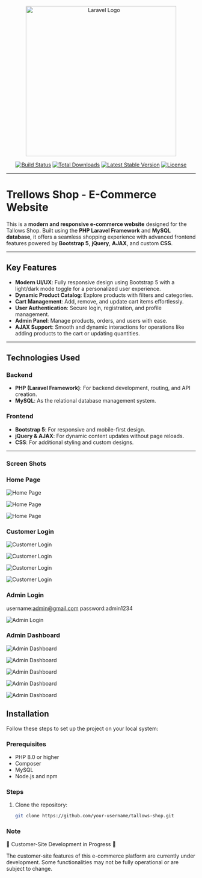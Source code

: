 <p align="center"><a href="https://laravel.com" target="_blank"><img src="https://raw.githubusercontent.com/laravel/art/master/logo-lockup/5%20SVG/2%20CMYK/1%20Full%20Color/laravel-logolockup-cmyk-red.svg" width="400" alt="Laravel Logo"></a></p>

<p align="center">
<a href="https://github.com/laravel/framework/actions"><img src="https://github.com/laravel/framework/workflows/tests/badge.svg" alt="Build Status"></a>
<a href="https://packagist.org/packages/laravel/framework"><img src="https://img.shields.io/packagist/dt/laravel/framework" alt="Total Downloads"></a>
<a href="https://packagist.org/packages/laravel/framework"><img src="https://img.shields.io/packagist/v/laravel/framework" alt="Latest Stable Version"></a>
<a href="https://packagist.org/packages/laravel/framework"><img src="https://img.shields.io/packagist/l/laravel/framework" alt="License"></a>
</p>

---

# Trellows Shop - E-Commerce Website

This is a **modern and responsive e-commerce website** designed for the Tallows Shop. Built using the **PHP Laravel Framework** and **MySQL database**, it offers a seamless shopping experience with advanced frontend features powered by **Bootstrap 5**, **jQuery**, **AJAX**, and custom **CSS**.

---

## Key Features

- **Modern UI/UX**: Fully responsive design using Bootstrap 5 with a light/dark mode toggle for a personalized user experience.
- **Dynamic Product Catalog**: Explore products with filters and categories.
- **Cart Management**: Add, remove, and update cart items effortlessly.
- **User Authentication**: Secure login, registration, and profile management.
- **Admin Panel**: Manage products, orders, and users with ease.
- **AJAX Support**: Smooth and dynamic interactions for operations like adding products to the cart or updating quantities.

---

## Technologies Used

### **Backend**
- **PHP (Laravel Framework)**: For backend development, routing, and API creation.
- **MySQL**: As the relational database management system.

### **Frontend**
- **Bootstrap 5**: For responsive and mobile-first design.
- **jQuery & AJAX**: For dynamic content updates without page reloads.
- **CSS**: For additional styling and custom designs.

---
### **Screen Shots**

### Home Page
![Home Page](https://github.com/user-attachments/assets/ed2e3630-0900-4828-8c7f-44ec0f289e83)  

![Home Page](https://github.com/user-attachments/assets/133c4db5-5451-4216-b67d-e2d1e0d91e66)  

![Home Page](https://github.com/user-attachments/assets/fa1a3ecb-f7e0-4089-b520-f4a45fba8cfa)  

### Customer Login
![Customer Login](https://github.com/user-attachments/assets/06cb55e7-e6ac-45b0-b35a-080708fb2b2b) 

![Customer Login](https://github.com/user-attachments/assets/6b7ee91d-303b-456b-afec-abf535d4f4d8)  

![Customer Login](https://github.com/user-attachments/assets/cae88754-d62b-4e71-95bf-05dbad561c26)  

![Customer Login](https://github.com/user-attachments/assets/96d17aa8-2e98-44a0-ab12-e2b18c688517)  

### Admin Login

username:admin@gmail.com
password:admin1234

![Admin Login](https://github.com/user-attachments/assets/562751b0-54b8-4eda-9ad5-c4597b973928)  

### Admin Dashboard
![Admin Dashboard](https://github.com/user-attachments/assets/98ec3330-d995-4d2d-9c7c-5ea519f36957)  

![Admin Dashboard](https://github.com/user-attachments/assets/b4019d0b-74c8-434c-90ef-531df1d32dbb)  

![Admin Dashboard](https://github.com/user-attachments/assets/fca205a9-4adc-431c-be83-18c2c43e4f21)  

![Admin Dashboard](https://github.com/user-attachments/assets/a45377b4-bb67-4749-80b8-7cf843b69eb8)  

![Admin Dashboard](https://github.com/user-attachments/assets/392e239f-9a4b-471e-b8b7-1d2bbafad67c)  


## Installation

Follow these steps to set up the project on your local system:

### Prerequisites
- PHP 8.0 or higher
- Composer
- MySQL
- Node.js and npm

### Steps
1. Clone the repository:
   ```bash
   git clone https://github.com/your-username/tallows-shop.git

### Note
🚧 Customer-Site Development in Progress 🚧

The customer-site features of this e-commerce platform are currently under development. Some functionalities may not be fully operational or are subject to change.
